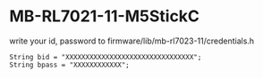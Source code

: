 # MB-RL7021-11-M5StickC


write your id, password to firmware/lib/mb-rl7023-11/credentials.h
```
String bid = "XXXXXXXXXXXXXXXXXXXXXXXXXXXXXXXX";
String bpass = "XXXXXXXXXXXX";
```